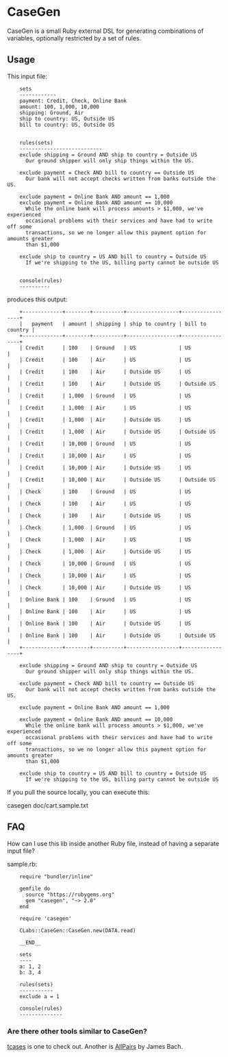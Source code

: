 # CaseGen

CaseGen is a small Ruby external DSL for generating combinations of variables,
optionally restricted by a set of rules.

## Usage

This input file:

		sets
		------------
		payment: Credit, Check, Online Bank
		amount: 100, 1,000, 10,000
		shipping: Ground, Air
		ship to country: US, Outside US
		bill to country: US, Outside US
		
		
		rules(sets)
		---------------------------
		exclude shipping = Ground AND ship to country = Outside US
		  Our ground shipper will only ship things within the US.
		
		exclude payment = Check AND bill to country == Outside US
		  Our bank will not accept checks written from banks outside the US.
		
		exclude payment = Online Bank AND amount == 1,000
		exclude payment = Online Bank AND amount == 10,000
		  While the online bank will process amounts > $1,000, we've experienced
		  occasional problems with their services and have had to write off some
		  transactions, so we no longer allow this payment option for amounts greater
		  than $1,000
		
		exclude ship to country = US AND bill to country = Outside US
		  If we're shipping to the US, billing party cannot be outside US
		
		
		console(rules)
		----------


produces this output:
        
        +-------------+--------+----------+-----------------+-----------------+
        |   payment   | amount | shipping | ship to country | bill to country |
        +-------------+--------+----------+-----------------+-----------------+
        | Credit      | 100    | Ground   | US              | US              |
        | Credit      | 100    | Air      | US              | US              |
        | Credit      | 100    | Air      | Outside US      | US              |
        | Credit      | 100    | Air      | Outside US      | Outside US      |
        | Credit      | 1,000  | Ground   | US              | US              |
        | Credit      | 1,000  | Air      | US              | US              |
        | Credit      | 1,000  | Air      | Outside US      | US              |
        | Credit      | 1,000  | Air      | Outside US      | Outside US      |
        | Credit      | 10,000 | Ground   | US              | US              |
        | Credit      | 10,000 | Air      | US              | US              |
        | Credit      | 10,000 | Air      | Outside US      | US              |
        | Credit      | 10,000 | Air      | Outside US      | Outside US      |
        | Check       | 100    | Ground   | US              | US              |
        | Check       | 100    | Air      | US              | US              |
        | Check       | 100    | Air      | Outside US      | US              |
        | Check       | 1,000  | Ground   | US              | US              |
        | Check       | 1,000  | Air      | US              | US              |
        | Check       | 1,000  | Air      | Outside US      | US              |
        | Check       | 10,000 | Ground   | US              | US              |
        | Check       | 10,000 | Air      | US              | US              |
        | Check       | 10,000 | Air      | Outside US      | US              |
        | Online Bank | 100    | Ground   | US              | US              |
        | Online Bank | 100    | Air      | US              | US              |
        | Online Bank | 100    | Air      | Outside US      | US              |
        | Online Bank | 100    | Air      | Outside US      | Outside US      |
        +-------------+--------+----------+-----------------+-----------------+
        
        exclude shipping = Ground AND ship to country = Outside US
          Our ground shipper will only ship things within the US.
        
        exclude payment = Check AND bill to country == Outside US
          Our bank will not accept checks written from banks outside the US.
        
        exclude payment = Online Bank AND amount == 1,000
        
        exclude payment = Online Bank AND amount == 10,000
          While the online bank will process amounts > $1,000, we've experienced
          occasional problems with their services and have had to write off some
          transactions, so we no longer allow this payment option for amounts greater
          than $1,000
        
        exclude ship to country = US AND bill to country = Outside US
          If we're shipping to the US, billing party cannot be outside US
     
If you pull the source locally, you can execute this:

   casegen doc/cart.sample.txt     
        
## FAQ

How can I use this lib inside another Ruby file, instead of having a separate
input file?

sample.rb:

		require "bundler/inline"
        
        gemfile do
          source "https://rubygems.org"
          gem "casegen", "~> 2.0"
        end
        
		require 'casegen'
		
		CLabs::CaseGen::CaseGen.new(DATA.read)
		
		__END__
		
		sets
		----
		a: 1, 2
		b: 3, 4
		
		rules(sets)
		-----------
		exclude a = 1
		
		console(rules)
		--------------
		

### Are there other tools similar to CaseGen?

<a href="http://code.google.com/p/tcases/">tcases</a> is one to check out.
Another is <a href="http://www.satisfice.com/tools.shtml">AllPairs</a> by James
Bach.